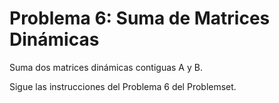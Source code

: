 # Problema 6: Suma de Matrices Dinámicas

Suma dos matrices dinámicas contiguas A y B.

Sigue las instrucciones del Problema 6 del Problemset.
